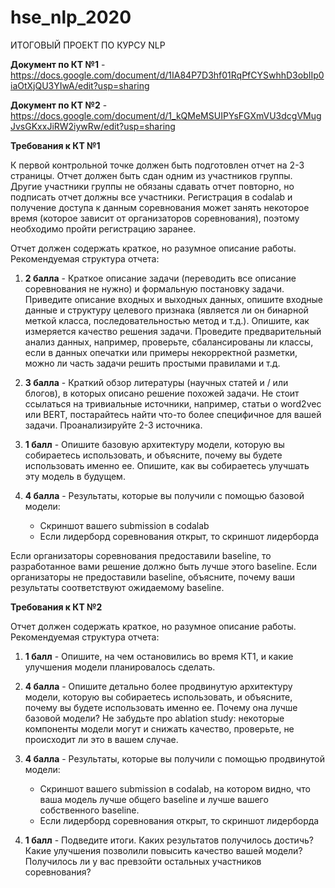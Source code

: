 # hse_nlp_2020
ИТОГОВЫЙ ПРОЕКТ ПО КУРСУ NLP

**Документ по КТ №1** - https://docs.google.com/document/d/1IA84P7D3hf01RqPfCYSwhhD3obIIp0iaOtXjQU3YIwA/edit?usp=sharing

**Документ по КТ №2** - https://docs.google.com/document/d/1_kQMeMSUIPYsFGXmVU3dcgVMugJvsGKxxJiRW2iywRw/edit?usp=sharing

**Требования к КТ №1**

К первой контрольной точке должен быть подготовлен отчет на 2-3 страницы. Отчет должен быть сдан одним из участников группы. Другие участники группы не обязаны сдавать отчет повторно, но подписать отчет должны все участники.
Регистрация в codalab и получение доступа к данным соревнования может занять некоторое время (которое зависит от организаторов соревнования), поэтому необходимо пройти регистрацию заранее.

Отчет должен содержать краткое, но разумное описание работы. Рекомендуемая структура отчета:

1. **2 балла** - Краткое описание задачи (переводить все описание соревнования не нужно) и формальную постановку задачи. Приведите описание входных и выходных данных, опишите входные данные и структуру целевого признака (является ли он бинарной меткой класса, последовательностью метод и т.д.). Опишите, как измеряется качество решения задачи. Проведите предварительный анализ данных, например, проверьте, сбалансированы ли классы, если в данных опечатки или примеры некорректной разметки, можно ли часть задачи решить простыми правилами и т.д.

2. **3 балла** - Краткий обзор литературы (научных статей и / или блогов), в которых описано решение похожей задачи. Не стоит ссылаться на тривиальные источники, например, статьи о word2vec или BERT, постарайтесь найти что-то более специфичное для вашей задачи. Проанализируйте 2-3 источника.

3. **1 балл** - Опишите базовую архитектуру модели, которую вы собираетесь использовать, и объясните, почему вы будете использовать именно ее. Опишите, как вы собираетесь улучшать эту модель в будущем.

4. **4 балла** - Результаты, которые вы получили с помощью базовой модели:
   * Скриншот вашего submission в codalab
   * Если лидерборд соревнования открыт, то скриншот лидерборда

Если организаторы соревнования предоставили baseline, то разработанное вами решение должно быть лучше этого baseline. Если организаторы не предоставили baseline, объясните, почему ваши результаты соответствуют ожидаемому baseline.

**Требования к КТ №2**

Отчет должен содержать краткое, но разумное описание работы. Рекомендуемая структура отчета:

1. **1 балл** - Опишите, на чем остановились во время КТ1, и какие улучшения модели планировалось сделать.

2. **4 балла** - Опишите детально более продвинутую архитектуру модели, которую вы собираетесь использовать, и объясните, почему вы будете использовать именно ее. Почему она лучше базовой модели? Не забудьте про ablation study: некоторые компоненты модели могут и снижать качество, проверьте, не происходит ли это в вашем случае.

3. **4 балла** - Результаты, которые вы получили с помощью продвинутой модели:
   * Скриншот вашего submission в codalab, на котором видно, что ваша модель лучше общего baseline и лучше вашего собственного baseline.
   * Если лидерборд соревнования открыт, то скриншот лидерборда

4. **1 балл** - Подведите итоги. Каких результатов получилось достичь? Какие улучшения позволили повысить качество вашей модели? Получилось ли у вас превзойти остальных участников соревнования?
